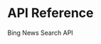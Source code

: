 <!-- 
NavPath: Bing News Search API
LinkLabel: API Reference
Weight: 10
ExternalLink: https://dev.cognitive.microsoft.com/docs/services/56b43f72cf5ff8098cef380a
services: cognitive-services
-->

# API Reference
Bing News Search API
